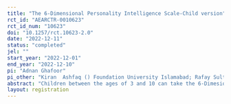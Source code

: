 ```yaml
---
title: "The 6-Dimensional Personality Intelligence Scale-Child version"
rct_id: "AEARCTR-0010623"
rct_id_num: "10623"
doi: "10.1257/rct.10623-2.0"
date: "2022-12-11"
status: "completed"
jel: ""
start_year: "2022-12-01"
end_year: "2022-12-10"
pi: "Adnan Ghafoor"
pi_other: "Kiran  Ashfaq () Foundation University Islamabad; Rafay Sultan () Foundation University Islamabad; Abdul Moeez () Foundation University Islamabad; Shahab-ud-Din Wani () Foundation University Islamabad"
abstract: "Children between the ages of 3 and 10 can take the 6-Dimesional Personality Intelligence Scale for Children, an individual intelligence test. It takes 40 to 60 minutes to administer the test. It produces a Full Scale IQ, also referred to as an IQ score or intelligence quotient, which measures a child's whole intellectual capacity. Additionally, it includes Arithmetic Problems, Identification of Items, Identification of body parts, English Portion, Scenario Based Questions and General Knowledge Questions which will test fluid reasoning, working memory, and cognitive skills. These indices show how well a youngster performs across many cognitive domains. The current experiment will primarily focus on the 6-Dimensional Personality Intelligence Scale-Child version, which includes both audio and visual instructions. There will be a total of six cubes with six activities each, with varying degrees of difficulty. We can administer the test by displaying various cube faces. Each side of a cube contains a separate assignment that we might use to estimate the child's intellectual capacity."
layout: registration
---
```



